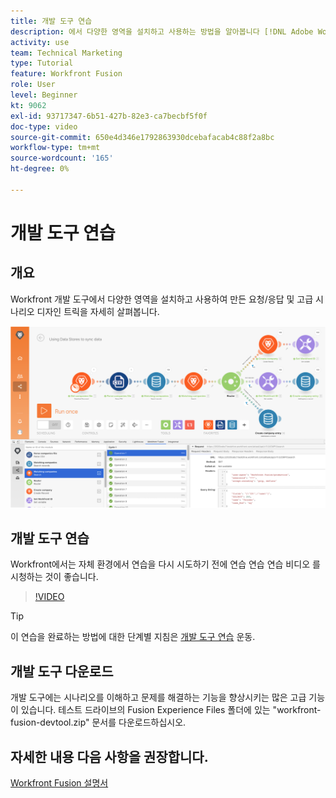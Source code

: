 ```yaml
---
title: 개발 도구 연습
description: 에서 다양한 영역을 설치하고 사용하는 방법을 알아봅니다 [!DNL Adobe Workfront Fusion Dev Tool] 고급 시나리오 디자인 트릭을 자세히 살펴보십시오.
activity: use
team: Technical Marketing
type: Tutorial
feature: Workfront Fusion
role: User
level: Beginner
kt: 9062
exl-id: 93717347-6b51-427b-82e3-ca7becbf5f0f
doc-type: video
source-git-commit: 650e4d346e1792863930dcebafacab4c88f2a8bc
workflow-type: tm+mt
source-wordcount: '165'
ht-degree: 0%

---
```


# 개발 도구 연습

## 개요

Workfront 개발 도구에서 다양한 영역을 설치하고 사용하여 만든 요청/응답 및 고급 시나리오 디자인 트릭을 자세히 살펴봅니다.

![Fusion 시나리오 및 개발 도구 이미지](assets/troubleshooting-and-error-handling-1.png)

## 개발 도구 연습

Workfront에서는 자체 환경에서 연습을 다시 시도하기 전에 연습 연습 연습 비디오 를 시청하는 것이 좋습니다.

>[!VIDEO](https://video.tv.adobe.com/v/335303/?quality=12&learn=on)

>[!TIP]
>
>이 연습을 완료하는 방법에 대한 단계별 지침은 [개발 도구 연습](https://experienceleague.adobe.com/docs/workfront-learn/tutorials-workfront/fusion/exercises/devtool.html?lang=en) 운동.


## 개발 도구 다운로드

개발 도구에는 시나리오를 이해하고 문제를 해결하는 기능을 향상시키는 많은 고급 기능이 있습니다. 테스트 드라이브의 Fusion Experience Files 폴더에 있는 &quot;workfront-fusion-devtool.zip&quot; 문서를 다운로드하십시오.



## 자세한 내용 다음 사항을 권장합니다.

[Workfront Fusion 설명서](https://experienceleague.adobe.com/docs/workfront/using/adobe-workfront-fusion/workfront-fusion-2.html?lang=en)
